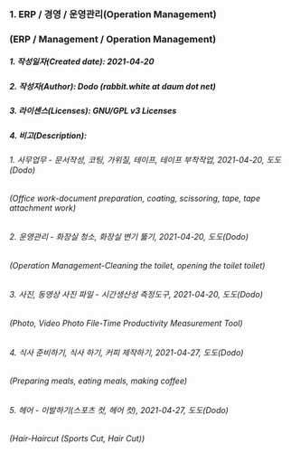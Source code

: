 ### 1. ERP / 경영 / 운영관리(Operation Management)
### (ERP / Management / Operation Management)

##### 1. 작성일자(Created date): 2021-04-20
##### 2. 작성자(Author): Dodo (rabbit.white at daum dot net)
##### 3. 라이센스(Licenses): GNU/GPL v3 Licenses
##### 4. 비고(Description):
###### 1. 사무업무 - 문서작성, 코팅, 가위질, 테이프, 테이프 부착작업, 2021-04-20, 도도(Dodo)
###### (Office work-document preparation, coating, scissoring, tape, tape attachment work)
###### 2. 운영관리 - 화장실 청소, 화장실 변기 뚫기, 2021-04-20, 도도(Dodo)
###### (Operation Management-Cleaning the toilet, opening the toilet toilet)
###### 3. 사진, 동영상 사진 파일 - 시간생산성 측정도구, 2021-04-20, 도도(Dodo)
###### (Photo, Video Photo File-Time Productivity Measurement Tool)
###### 4. 식사 준비하기, 식사 하기, 커피 제작하기, 2021-04-27, 도도(Dodo)
###### (Preparing meals, eating meals, making coffee)
###### 5. 헤어 - 이발하기(스포츠 컷, 헤어 컷), 2021-04-27, 도도(Dodo)
###### (Hair-Haircut (Sports Cut, Hair Cut))
